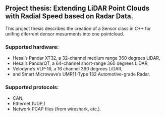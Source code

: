 ## Project thesis: Extending LiDAR Point Clouds with Radial Speed based on Radar Data.
This project thesis describes the creation of a Sensor class in C++ for unifing diferrent densor mesurments into one pointcloud.

### Supported hardware:
-	Hesai’s Pandar XT32, a 32-channel medium range 360 degrees LiDAR,
- Hesai’s PandarQT, a 64-channel short-range 360 degrees LiDAR,
- Velodyne’s VLP-16, a 16 channel 360 degrees LiDAR,
- and Smart Microwave’s UMR11-Type 132 Automotive-grade Radar.

### Supported protocols:
- CAN,
- Ethernet (UDP,)
- Network PCAP files (from wireshark, etc.).



